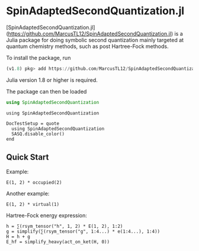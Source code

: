 # SpinAdaptedSecondQuantization.jl

[SpinAdaptedSecondQuantization.jl]
(https://github.com/MarcusTL12/SpinAdaptedSecondQuantization.jl)
is a Julia package for doing symbolic second quantization mainly targeted at
quantum chemistry methods, such as post Hartree-Fock methods.

To install the package, run

```julia
(v1.8) pkg> add https://github.com/MarcusTL12/SpinAdaptedSecondQuantization.jl
```

Julia version 1.8 or higher is required.

The package can then be loaded

```julia
using SpinAdaptedSecondQuantization
```

```@setup 1
using SpinAdaptedSecondQuantization
```

```@meta
DocTestSetup = quote
  using SpinAdaptedSecondQuantization
  SASQ.disable_color()
end
```

## Quick Start

Example:

```@example 1
E(1, 2) * occupied(2)
```

Another example:

```@example 1
E(1, 2) * virtual(1)
```

Hartree-Fock energy expression:

```@repl 1
h = ∑(rsym_tensor("h", 1, 2) * E(1, 2), 1:2)
g = simplify(∑(rsym_tensor("g", 1:4...) * e(1:4...), 1:4))
H = h + g
E_hf = simplify_heavy(act_on_ket(H, 0))
```
